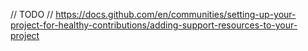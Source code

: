 // TODO
// https://docs.github.com/en/communities/setting-up-your-project-for-healthy-contributions/adding-support-resources-to-your-project
